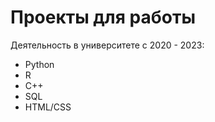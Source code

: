# Проекты для работы 

Деятельность в университете с 2020 - 2023:

* Python
* R
* C++
* SQL
* HTML/CSS
